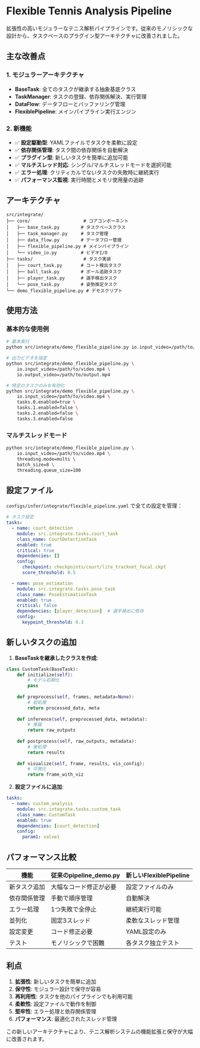 # Flexible Tennis Analysis Pipeline

拡張性の高いモジュラーなテニス解析パイプラインです。従来のモノリシックな設計から、タスクベースのプラグイン型アーキテクチャに改善されました。

## 主な改善点

### 1. モジュラーアーキテクチャ
- **BaseTask**: 全てのタスクが継承する抽象基底クラス
- **TaskManager**: タスクの登録、依存関係解決、実行管理
- **DataFlow**: データフローとバッファリング管理
- **FlexiblePipeline**: メインパイプライン実行エンジン

### 2. 新機能
- ✅ **設定駆動型**: YAMLファイルでタスクを柔軟に設定
- ✅ **依存関係管理**: タスク間の依存関係を自動解決
- ✅ **プラグイン型**: 新しいタスクを簡単に追加可能
- ✅ **マルチスレッド対応**: シングル/マルチスレッドモードを選択可能
- ✅ **エラー処理**: クリティカルでないタスクの失敗時に継続実行
- ✅ **パフォーマンス監視**: 実行時間とメモリ使用量の追跡

## アーキテクチャ

```
src/integrate/
├── core/                    # コアコンポーネント
│   ├── base_task.py        # タスクベースクラス
│   ├── task_manager.py     # タスク管理
│   ├── data_flow.py        # データフロー管理
│   ├── flexible_pipeline.py # メインパイプライン
│   └── video_io.py         # ビデオI/O
├── tasks/                   # タスク実装
│   ├── court_task.py       # コート検出タスク
│   ├── ball_task.py        # ボール追跡タスク
│   ├── player_task.py      # 選手検出タスク
│   └── pose_task.py        # 姿勢推定タスク
└── demo_flexible_pipeline.py # デモスクリプト
```

## 使用方法

### 基本的な使用例

```bash
# 基本実行
python src/integrate/demo_flexible_pipeline.py io.input_video=/path/to/video.mp4

# 出力ビデオを指定
python src/integrate/demo_flexible_pipeline.py \
    io.input_video=/path/to/video.mp4 \
    io.output_video=/path/to/output.mp4

# 特定のタスクのみを有効化
python src/integrate/demo_flexible_pipeline.py \
    io.input_video=/path/to/video.mp4 \
    tasks.0.enabled=true \
    tasks.1.enabled=false \
    tasks.2.enabled=false \
    tasks.3.enabled=false
```

### マルチスレッドモード

```bash
python src/integrate/demo_flexible_pipeline.py \
    io.input_video=/path/to/video.mp4 \
    threading.mode=multi \
    batch_size=8 \
    threading.queue_size=100
```

## 設定ファイル

`configs/infer/integrate/flexible_pipeline.yaml` で全ての設定を管理：

```yaml
# タスク設定
tasks:
  - name: court_detection
    module: src.integrate.tasks.court_task
    class_name: CourtDetectionTask
    enabled: true
    critical: true
    dependencies: []
    config:
      checkpoint: checkpoints/court/lite_tracknet_focal.ckpt
      score_threshold: 0.5

  - name: pose_estimation  
    module: src.integrate.tasks.pose_task
    class_name: PoseEstimationTask
    enabled: true
    critical: false
    dependencies: [player_detection]  # 選手検出に依存
    config:
      keypoint_threshold: 0.3
```

## 新しいタスクの追加

1. **BaseTaskを継承したクラスを作成**:

```python
class CustomTask(BaseTask):
    def initialize(self):
        # モデル初期化
        pass
        
    def preprocess(self, frames, metadata=None):
        # 前処理
        return processed_data, meta
        
    def inference(self, preprocessed_data, metadata):
        # 推論
        return raw_outputs
        
    def postprocess(self, raw_outputs, metadata):
        # 後処理
        return results
        
    def visualize(self, frame, results, vis_config):
        # 可視化
        return frame_with_viz
```

2. **設定ファイルに追加**:

```yaml
tasks:
  - name: custom_analysis
    module: src.integrate.tasks.custom_task
    class_name: CustomTask
    enabled: true
    dependencies: [court_detection]
    config:
      param1: value1
```

## パフォーマンス比較

| 機能 | 従来のpipeline_demo.py | 新しいFlexiblePipeline |
|------|------------------------|----------------------|
| 新タスク追加 | 大幅なコード修正が必要 | 設定ファイルのみ |
| 依存関係管理 | 手動で順序管理 | 自動解決 |
| エラー処理 | 1つ失敗で全停止 | 継続実行可能 |
| 並列化 | 固定3スレッド | 柔軟なスレッド管理 |
| 設定変更 | コード修正必要 | YAML設定のみ |
| テスト | モノリシックで困難 | 各タスク独立テスト |

## 利点

1. **拡張性**: 新しいタスクを簡単に追加
2. **保守性**: モジュラー設計で保守が容易
3. **再利用性**: タスクを他のパイプラインでも利用可能
4. **柔軟性**: 設定ファイルで動作を制御
5. **堅牢性**: エラー処理と依存関係管理
6. **パフォーマンス**: 最適化されたスレッド管理

この新しいアーキテクチャにより、テニス解析システムの機能拡張と保守が大幅に改善されます。